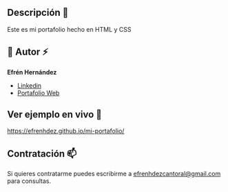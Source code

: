 ## Descripción 💬
Este es mi portafolio hecho en HTML y CSS

## 🤝 Autor ⚡
**Efrén Hernández**

* [Linkedin](www.linkedin.com/in/efrenhdez)
* [Portafolio Web](https://efrenhdez.github.io/mi-portafolio/)

## Ver ejemplo en vivo 🔭
https://efrenhdez.github.io/mi-portafolio/

## Contratación 📫
Si quieres contratarme puedes escribirme a efrenhdezcantoral@gmail.com para consultas.

